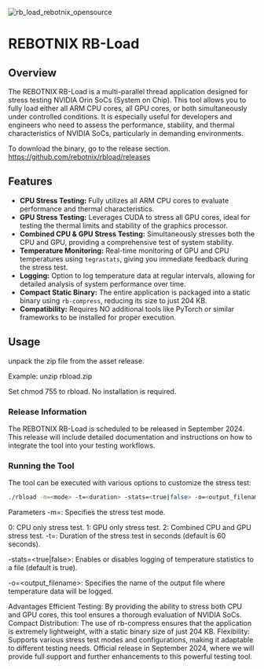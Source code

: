 ![rb_load_rebotnix_opensource](https://github.com/user-attachments/assets/e1dc4f22-664e-465e-93ee-5ffaf1c2645b)

# REBOTNIX RB-Load

## Overview

The REBOTNIX RB-Load is a multi-parallel thread application designed for stress testing NVIDIA Orin SoCs (System on Chip). This tool allows you to fully load either all ARM CPU cores, all GPU cores, or both simultaneously under controlled conditions. It is especially useful for developers and engineers who need to assess the performance, stability, and thermal characteristics of NVIDIA SoCs, particularly in demanding environments.

To download the binary, go to the release section.
https://github.com/rebotnix/rbload/releases


## Features

- **CPU Stress Testing:** Fully utilizes all ARM CPU cores to evaluate performance and thermal characteristics.
- **GPU Stress Testing:** Leverages CUDA to stress all GPU cores, ideal for testing the thermal limits and stability of the graphics processor.
- **Combined CPU & GPU Stress Testing:** Simultaneously stresses both the CPU and GPU, providing a comprehensive test of system stability.
- **Temperature Monitoring:** Real-time monitoring of GPU and CPU temperatures using `tegrastats`, giving you immediate feedback during the stress test.
- **Logging:** Option to log temperature data at regular intervals, allowing for detailed analysis of system performance over time.
- **Compact Static Binary:** The entire application is packaged into a static binary using `rb-compress`, reducing its size to just 204 KB.
- **Compatibility:** Requires NO additional tools like PyTorch or similar frameworks to be installed for proper execution.

## Usage
unpack the zip file from the asset release.

Example:
unzip rbload.zip

Set chmod 755 to rbload. No installation is required.


### Release Information

The REBOTNIX RB-Load is scheduled to be released in September 2024. This release will include detailed documentation and instructions on how to integrate the tool into your testing workflows.

### Running the Tool

The tool can be executed with various options to customize the stress test:

```bash
./rbload -m=<mode> -t=<duration> -stats=<true|false> -o=<output_filename>
```

Parameters
-m=<mode>: Specifies the stress test mode.

0: CPU only stress test.
1: GPU only stress test.
2: Combined CPU and GPU stress test.
-t=<duration>: Duration of the stress test in seconds (default is 60 seconds).

-stats=<true|false>: Enables or disables logging of temperature statistics to a file (default is true).

-o=<output_filename>: Specifies the name of the output file where temperature data will be logged.

Advantages
Efficient Testing: By providing the ability to stress both CPU and GPU cores, this tool ensures a thorough evaluation of NVIDIA SoCs.
Compact Distribution: The use of rb-compress ensures that the application is extremely lightweight, with a static binary size of just 204 KB.
Flexibility: Supports various stress test modes and configurations, making it adaptable to different testing needs.
Official release in September 2024, where we will provide full support and further enhancements to this powerful testing tool.

